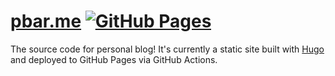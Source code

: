 # [pbar.me](https://pbar.me) [![GitHub Pages](https://github.com/pbar1/pbar.me/actions/workflows/main.yml/badge.svg)](https://github.com/pbar1/pbar.me/actions/workflows/main.yml)

The source code for personal blog! It's currently a static site built with
[Hugo](https://gohugo.io/) and deployed to GitHub Pages via GitHub Actions.
